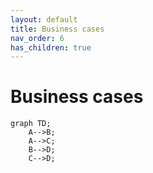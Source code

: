 ```yaml
---
layout: default
title: Business cases
nav_order: 6
has_children: true
---
```


# Business cases
```mermaid
graph TD;
    A-->B;
    A-->C;
    B-->D;
    C-->D;
```